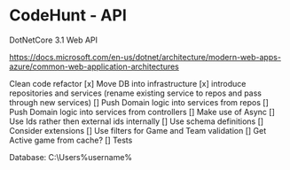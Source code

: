 # CodeHunt - API
DotNetCore 3.1 Web API

https://docs.microsoft.com/en-us/dotnet/architecture/modern-web-apps-azure/common-web-application-architectures

Clean code refactor
[x] Move DB into infrastructure
[x] introduce repositories and services (rename existing service to repos and pass through new services)
[] Push Domain logic into services from repos
[] Push Domain logic into services from controllers
[] Make use of Async
[] Use Ids rather then external ids internally
[] Use schema definitions
[] Consider extensions
[] Use filters for Game and Team validation
[] Get Active game from cache?
[] Tests

Database: C:\Users\%username%